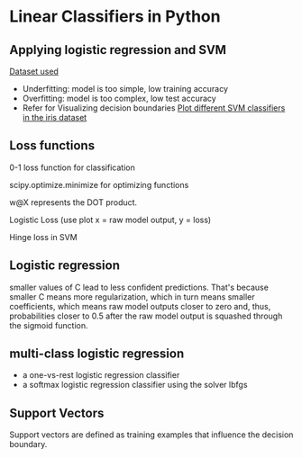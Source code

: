 # Linear Classifiers in Python

## Applying logistic regression and SVM

[Dataset used](http://ai.stanford.edu/~amaas/data/sentiment/)

- Underfitting: model is too simple, low training accuracy
- Overfitting: model is too complex, low test accuracy
- Refer for Visualizing decision boundaries [Plot different SVM classifiers in the iris dataset](http://scikit-learn.org/stable/auto_examples/svm/plot_iris.html)

## Loss functions

0-1 loss function for classification

scipy.optimize.minimize for optimizing functions

w@X represents the DOT product.

Logistic Loss (use plot x = raw model output, y = loss)

Hinge loss in SVM

## Logistic regression

smaller values of C lead to less confident predictions. That's because smaller C means more regularization, which in turn means smaller coefficients, which means raw model outputs closer to zero and, thus, probabilities closer to 0.5 after the raw model output is squashed through the sigmoid function.

## multi-class logistic regression

- a one-vs-rest logistic regression classifier
- a softmax logistic regression classifier using the solver lbfgs

## Support Vectors

Support vectors are defined as training examples that influence the decision boundary.

